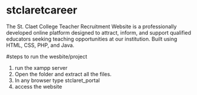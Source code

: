 # stclaretcareer
The St. Claet College Teacher Recruitment Website is a professionally developed online platform designed to attract, inform, and support qualified educators seeking teaching opportunities at our institution. Built using HTML, CSS, PHP, and Java.


#steps  to run the wesbite/project 

1. run the xampp server
2. Open the folder and extract all the files.
3. In any browser type stclaret_portal
4. access the website
